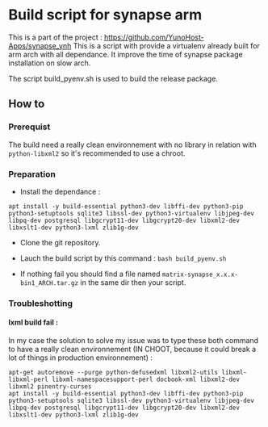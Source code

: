 Build script for synapse arm
=============================

This is a part of the project :  https://github.com/YunoHost-Apps/synapse_ynh
This is a script with provide a virtualenv already built for arm arch with all dependance. It improve the time of synapse package installation on slow arch.

The script build_pyenv.sh is used to build the release package.

How to
------

### Prerequist

The build need a really clean environnement with no library in relation with `python-libxml2` so it's recommended to use a chroot. 

### Preparation

- Install the dependance :
```
apt install -y build-essential python3-dev libffi-dev python3-pip python3-setuptools sqlite3 libssl-dev python3-virtualenv libjpeg-dev libpq-dev postgresql libgcrypt11-dev libgcrypt20-dev libxml2-dev libxslt1-dev python3-lxml zlib1g-dev
```

- Clone the git repository.

- Lauch the build script by this command : `bash build_pyenv.sh`

- If nothing fail you should find a file named `matrix-synapse_x.x.x-bin1_ARCH.tar.gz` in the same dir then your script.

### Troubleshotting

#### lxml build fail :

In my case the solution to solve my issue was to type these both command to have a really clean environnement (IN CHOOT, because it could break a lot of things in production environnement) :
```
apt-get autoremove --purge python-defusedxml libxml2-utils libxml-libxml-perl libxml-namespacesupport-perl docbook-xml libxml2-dev libxml2 pinentry-curses
apt install -y build-essential python3-dev libffi-dev python3-pip python3-setuptools sqlite3 libssl-dev python3-virtualenv libjpeg-dev libpq-dev postgresql libgcrypt11-dev libgcrypt20-dev libxml2-dev libxslt1-dev python3-lxml zlib1g-dev
```
